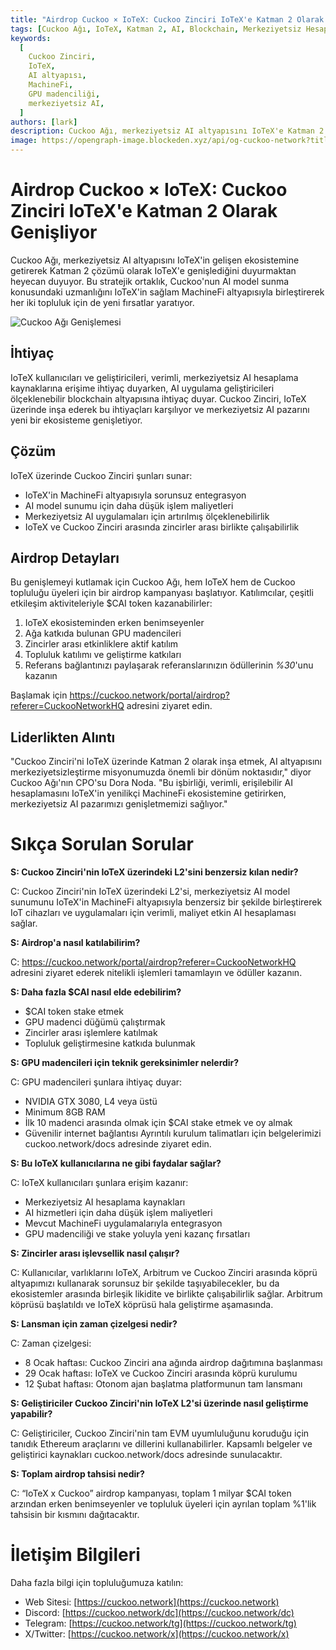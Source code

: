```yaml
---
title: "Airdrop Cuckoo × IoTeX: Cuckoo Zinciri IoTeX'e Katman 2 Olarak Genişliyor"
tags: [Cuckoo Ağı, IoTeX, Katman 2, AI, Blockchain, Merkeziyetsiz Hesaplama]
keywords:
  [
    Cuckoo Zinciri,
    IoTeX,
    AI altyapısı,
    MachineFi,
    GPU madenciliği,
    merkeziyetsiz AI,
  ]
authors: [lark]
description: Cuckoo Ağı, merkeziyetsiz AI altyapısını IoTeX'e Katman 2 çözümü olarak genişleterek IoTeX'in MachineFi ekosistemiyle entegre oluyor ve ölçeklenebilir AI hesaplaması ve zincirler arası birlikte çalışabilirlik sunuyor. Geliştiriciler, madenciler ve IoTeX kullanıcıları için faydaları keşfedin ve $CAI token airdrop'una nasıl katılacağınızı öğrenin.
image: https://opengraph-image.blockeden.xyz/api/og-cuckoo-network?title=Airdrop%20Cuckoo%20%C3%97%20IoTeX:%20Cuckoo%20Zinciri%20IoTeX'e%20Katman%202%20Olarak%20Geni%C5%9Fliyor
---
```


# Airdrop Cuckoo × IoTeX: Cuckoo Zinciri IoTeX'e Katman 2 Olarak Genişliyor

Cuckoo Ağı, merkeziyetsiz AI altyapısını IoTeX'in gelişen ekosistemine getirerek Katman 2 çözümü olarak IoTeX'e genişlediğini duyurmaktan heyecan duyuyor. Bu stratejik ortaklık, Cuckoo'nun AI model sunma konusundaki uzmanlığını IoTeX'in sağlam MachineFi altyapısıyla birleştirerek her iki topluluk için de yeni fırsatlar yaratıyor.

![Cuckoo Ağı Genişlemesi](https://opengraph-image.blockeden.xyz/api/og-cuckoo-network?title=Airdrop%20Cuckoo%20%C3%97%20IoTeX:%20Cuckoo%20Zinciri%20IoTeX'e%20Katman%202%20Olarak%20Geni%C5%9Fliyor)

## **İhtiyaç**

IoTeX kullanıcıları ve geliştiricileri, verimli, merkeziyetsiz AI hesaplama kaynaklarına erişime ihtiyaç duyarken, AI uygulama geliştiricileri ölçeklenebilir blockchain altyapısına ihtiyaç duyar. Cuckoo Zinciri, IoTeX üzerinde inşa ederek bu ihtiyaçları karşılıyor ve merkeziyetsiz AI pazarını yeni bir ekosisteme genişletiyor.

## **Çözüm**

IoTeX üzerinde Cuckoo Zinciri şunları sunar:

- IoTeX'in MachineFi altyapısıyla sorunsuz entegrasyon
- AI model sunumu için daha düşük işlem maliyetleri
- Merkeziyetsiz AI uygulamaları için artırılmış ölçeklenebilirlik
- IoTeX ve Cuckoo Zinciri arasında zincirler arası birlikte çalışabilirlik

## **Airdrop Detayları**

Bu genişlemeyi kutlamak için Cuckoo Ağı, hem IoTeX hem de Cuckoo topluluğu üyeleri için bir airdrop kampanyası başlatıyor. Katılımcılar, çeşitli etkileşim aktiviteleriyle $CAI token kazanabilirler:

1. IoTeX ekosisteminden erken benimseyenler
2. Ağa katkıda bulunan GPU madencileri
3. Zincirler arası etkinliklere aktif katılım
4. Topluluk katılımı ve geliştirme katkıları
5. Referans bağlantınızı paylaşarak referanslarınızın ödüllerinin _%30_'unu kazanın

Başlamak için https://cuckoo.network/portal/airdrop?referer=CuckooNetworkHQ adresini ziyaret edin.

## **Liderlikten Alıntı**

"Cuckoo Zinciri'ni IoTeX üzerinde Katman 2 olarak inşa etmek, AI altyapısını merkeziyetsizleştirme misyonumuzda önemli bir dönüm noktasıdır," diyor Cuckoo Ağı'nın CPO'su Dora Noda. "Bu işbirliği, verimli, erişilebilir AI hesaplamasını IoTeX'in yenilikçi MachineFi ekosistemine getirirken, merkeziyetsiz AI pazarımızı genişletmemizi sağlıyor."

# **Sıkça Sorulan Sorular**

**S: Cuckoo Zinciri'nin IoTeX üzerindeki L2'sini benzersiz kılan nedir?**

C: Cuckoo Zinciri'nin IoTeX üzerindeki L2'si, merkeziyetsiz AI model sunumunu IoTeX'in MachineFi altyapısıyla benzersiz bir şekilde birleştirerek IoT cihazları ve uygulamaları için verimli, maliyet etkin AI hesaplaması sağlar.

**S: Airdrop'a nasıl katılabilirim?**

C: https://cuckoo.network/portal/airdrop?referer=CuckooNetworkHQ adresini ziyaret ederek nitelikli işlemleri tamamlayın ve ödüller kazanın.

**S: Daha fazla $CAI nasıl elde edebilirim?**

- $CAI token stake etmek
- GPU madenci düğümü çalıştırmak
- Zincirler arası işlemlere katılmak
- Topluluk geliştirmesine katkıda bulunmak

**S: GPU madencileri için teknik gereksinimler nelerdir?**

C: GPU madencileri şunlara ihtiyaç duyar:

- NVIDIA GTX 3080, L4 veya üstü
- Minimum 8GB RAM
- İlk 10 madenci arasında olmak için $CAI stake etmek ve oy almak
- Güvenilir internet bağlantısı Ayrıntılı kurulum talimatları için belgelerimizi cuckoo.network/docs adresinde ziyaret edin.

**S: Bu IoTeX kullanıcılarına ne gibi faydalar sağlar?**

C: IoTeX kullanıcıları şunlara erişim kazanır:

- Merkeziyetsiz AI hesaplama kaynakları
- AI hizmetleri için daha düşük işlem maliyetleri
- Mevcut MachineFi uygulamalarıyla entegrasyon
- GPU madenciliği ve stake yoluyla yeni kazanç fırsatları

**S: Zincirler arası işlevsellik nasıl çalışır?**

C: Kullanıcılar, varlıklarını IoTeX, Arbitrum ve Cuckoo Zinciri arasında köprü altyapımızı kullanarak sorunsuz bir şekilde taşıyabilecekler, bu da ekosistemler arasında birleşik likidite ve birlikte çalışabilirlik sağlar. Arbitrum köprüsü başlatıldı ve IoTeX köprüsü hala geliştirme aşamasında.

**S: Lansman için zaman çizelgesi nedir?**

C: Zaman çizelgesi:

- 8 Ocak haftası: Cuckoo Zinciri ana ağında airdrop dağıtımına başlanması
- 29 Ocak haftası: IoTeX ve Cuckoo Zinciri arasında köprü kurulumu
- 12 Şubat haftası: Otonom ajan başlatma platformunun tam lansmanı

**S: Geliştiriciler Cuckoo Zinciri'nin IoTeX L2'si üzerinde nasıl geliştirme yapabilir?**

C: Geliştiriciler, Cuckoo Zinciri'nin tam EVM uyumluluğunu koruduğu için tanıdık Ethereum araçlarını ve dillerini kullanabilirler. Kapsamlı belgeler ve geliştirici kaynakları cuckoo.network/docs adresinde sunulacaktır.

**S: Toplam airdrop tahsisi nedir?**

C: “IoTeX x Cuckoo” airdrop kampanyası, toplam 1 milyar $CAI token arzından erken benimseyenler ve topluluk üyeleri için ayrılan toplam %1'lik tahsisin bir kısmını dağıtacaktır.

# **İletişim Bilgileri**

Daha fazla bilgi için topluluğumuza katılın:

- Web Sitesi: [https://cuckoo.network](https://cuckoo.network)
- Discord: [https://cuckoo.network/dc](https://cuckoo.network/dc)
- Telegram: [https://cuckoo.network/tg](https://cuckoo.network/tg)
- X/Twitter: [https://cuckoo.network/x](https://cuckoo.network/x)
